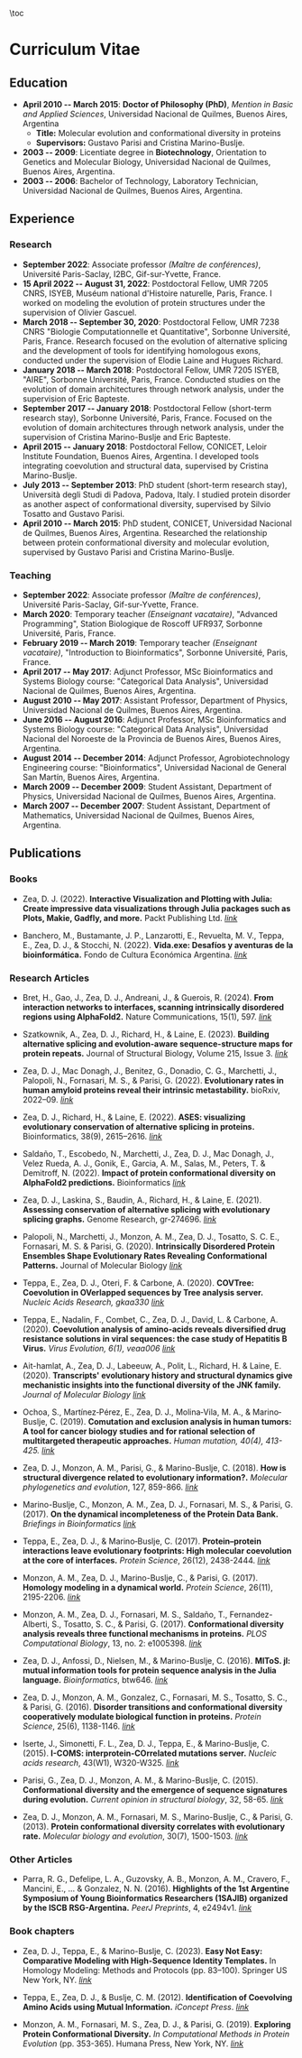 \toc 

# Curriculum Vitae

## Education

- **April 2010 -- March 2015**: **Doctor of Philosophy (PhD)**, *Mention in Basic and Applied Sciences*, Universidad Nacional de Quilmes, Buenos Aires, Argentina
  - **Title:** Molecular evolution and conformational diversity in proteins
  - **Supervisors:** Gustavo Parisi and Cristina Marino-Buslje.
- **2003 -- 2009**: Licentiate degree in **Biotechnology**, Orientation to Genetics and Molecular Biology, Universidad Nacional de Quilmes, Buenos Aires, Argentina.
- **2003 -- 2006**: Bachelor of Technology, Laboratory Technician, Universidad Nacional de Quilmes, Buenos Aires, Argentina.

## Experience

### Research

- **September 2022**: Associate professor *(Maître de conférences)*, Université Paris-Saclay, I2BC, Gif-sur-Yvette, France.
- **15 April 2022 -- August 31, 2022**: Postdoctoral Fellow, UMR 7205 CNRS, ISYEB, Muséum national d'Histoire naturelle, Paris, France. I worked on modeling the evolution of protein structures under the supervision of Olivier Gascuel.
- **March 2018 -- September 30, 2020**: Postdoctoral Fellow, UMR 7238 CNRS "Biologie Computationnelle et Quantitative", Sorbonne Université, Paris, France. Research focused on the evolution of alternative splicing and the development of tools for identifying homologous exons, conducted under the supervision of Elodie Laine and Hugues Richard.
- **January 2018 -- March 2018**: Postdoctoral Fellow, UMR 7205 ISYEB, "AIRE", Sorbonne Université, Paris, France. Conducted studies on the evolution of domain architectures through network analysis, under the supervision of Eric Bapteste.
- **September 2017 -- January 2018**: Postdoctoral Fellow (short-term research stay), Sorbonne Université, Paris, France. Focused on the evolution of domain architectures through network analysis, under the supervision of Cristina Marino-Buslje and Eric Bapteste.
- **April 2015 -- January 2018**: Postdoctoral Fellow, CONICET, Leloir Institute Foundation, Buenos Aires, Argentina. I developed tools integrating coevolution and structural data, supervised by Cristina Marino-Buslje.
- **July 2013 -- September 2013**: PhD student (short-term research stay), Università degli Studi di Padova, Padova, Italy. I studied protein disorder as another aspect of conformational diversity, supervised by Silvio Tosatto and Gustavo Parisi.
- **April 2010 -- March 2015**: PhD student, CONICET, Universidad Nacional de Quilmes, Buenos Aires, Argentina. Researched the relationship between protein conformational diversity and molecular evolution, supervised by Gustavo Parisi and Cristina Marino-Buslje.

### Teaching

- **September 2022**: Associate professor *(Maître de conférences)*, Université Paris-Saclay, Gif-sur-Yvette, France.
- **March 2020**: Temporary teacher *(Enseignant vacataire)*, "Advanced Programming", Station Biologique de Roscoff UFR937, Sorbonne Université, Paris, France.
- **February 2019 -- March 2019**: Temporary teacher *(Enseignant vacataire)*, "Introduction to Bioinformatics", Sorbonne Université, Paris, France.
- **April 2017 -- May 2017**: Adjunct Professor, MSc Bioinformatics and Systems Biology course: "Categorical Data Analysis", Universidad Nacional de Quilmes, Buenos Aires, Argentina.
- **August 2010 -- May 2017**: Assistant Professor, Department of Physics, Universidad Nacional de Quilmes, Buenos Aires, Argentina.
- **June 2016 -- August 2016**: Adjunct Professor, MSc Bioinformatics and Systems Biology course: "Categorical Data Analysis", Universidad Nacional del Noroeste de la Provincia de Buenos Aires, Buenos Aires, Argentina.
- **August 2014 -- December 2014**: Adjunct Professor, Agrobiotechnology Engineering course: "Bioinformatics", Universidad Nacional de General San Martín, Buenos Aires, Argentina.
- **March 2009 -- December 2009**: Student Assistant, Department of Physics, Universidad Nacional de Quilmes, Buenos Aires, Argentina.
- **March 2007 -- December 2007**: Student Assistant, Department of Mathematics, Universidad Nacional de Quilmes, Buenos Aires, Argentina.

## Publications

### Books

- Zea, D. J. (2022). **Interactive Visualization and Plotting with Julia: Create impressive data visualizations through Julia packages such as Plots, Makie, Gadfly, and more.** Packt Publishing Ltd. [*link*](https://packtpublishing.github.io/Interactive-Visualization-and-Plotting-with-Julia/)

- Banchero, M., Bustamante, J. P., Lanzarotti, E., Revuelta, M. V., Teppa, E., Zea, D. J., & Stocchi, N. (2022). **Vida.exe: Desafíos y aventuras de la bioinformática.** Fondo de Cultura Económica Argentina. [*link*](https://books.google.fr/books?id=MSmbEAAAQBAJ)


### Research Articles

- Bret, H., Gao, J., Zea, D. J., Andreani, J., & Guerois, R. (2024). **From interaction networks to interfaces, scanning intrinsically disordered regions using AlphaFold2.** Nature Communications, 15(1), 597. [*link*](https://doi.org/10.1038/s41467-023-44288-7)

- Szatkownik, A., Zea, D. J., Richard, H., & Laine, E. (2023). **Building alternative splicing and evolution-aware sequence-structure maps for protein repeats.** Journal of Structural Biology, Volume 215, Issue 3. [*link*](https://doi.org/10.1016/j.jsb.2023.107997)

- Zea, D. J., Mac Donagh, J., Benitez, G., Donadio, C. G., Marchetti, J., Palopoli, N., Fornasari, M. S., & Parisi, G. (2022). **Evolutionary rates in human amyloid proteins reveal their intrinsic metastability.** bioRxiv, 2022–09. [*link*](https://doi.org/10.1101/2022.09.07.506994)

- Zea, D. J., Richard, H., & Laine, E. (2022). **ASES: visualizing evolutionary conservation of alternative splicing in proteins.** Bioinformatics, 38(9), 2615–2616. [*link*](https://doi.org/10.1093/bioinformatics/btac105)

- Saldaño, T., Escobedo, N., Marchetti, J., Zea, D. J., Mac Donagh, J., Velez Rueda, A. J., Gonik, E., Garcia, A. M., Salas, M., Peters, T. & Demitroff, N. (2022). **Impact of protein conformational diversity on AlphaFold2 predictions.** Bioinformatics [*link*](https://doi.org/10.1093/bioinformatics/btac202)

- Zea, D. J., Laskina, S., Baudin, A., Richard, H., & Laine, E. (2021). **Assessing conservation of alternative splicing with evolutionary splicing graphs.** Genome Research, gr-274696. [*link*](https://doi.org/10.1093/bioinformatics/btac105)

- Palopoli, N., Marchetti, J., Monzon, A. M., Zea, D. J., Tosatto, S. C. E., Fornasari, M. S. & Parisi, G. (2020). **Intrinsically Disordered Protein Ensembles Shape Evolutionary Rates Revealing Conformational Patterns.** Journal of Molecular Biology  [*link*](https://doi.org/10.1016/j.sbi.2015.02.005)

- Teppa, E., Zea, D. J., Oteri, F. & Carbone, A. (2020). **COVTree: Coevolution in OVerlapped sequences by Tree analysis server.** *Nucleic Acids Research, gkaa330* [*link*](https://doi.org/10.1093/nar/gkaa330)

- Teppa, E., Nadalin, F., Combet, C., Zea, D. J., David, L. & Carbone, A. (2020). **Coevolution analysis of amino-acids reveals diversified drug resistance solutions in viral sequences: the case study of Hepatitis B Virus.** *Virus Evolution, 6(1), veaa006* [*link*](https://doi.org/10.1093/ve/veaa006)

- Ait-hamlat, A., Zea, D. J., Labeeuw, A., Polit, L., Richard, H. & Laine, E. (2020). **Transcripts' evolutionary history and structural dynamics give mechanistic insights into the functional diversity of the JNK family.** *Journal of Molecular Biology* [*link*](https://doi.org/10.1016/j.jmb.2020.01.032)

- Ochoa, S., Martínez‐Pérez, E., Zea, D. J., Molina‐Vila, M. A., & Marino‐Buslje, C. (2019). **Comutation and exclusion analysis in human tumors: A tool for cancer biology studies and for rational selection of multitargeted therapeutic approaches.** *Human mutation, 40(4), 413-425.* [*link*](https://doi.org/10.1002/humu.23705)

- Zea, D. J., Monzon, A. M., Parisi, G., & Marino-Buslje, C. (2018). **How is structural divergence related to evolutionary information?.** *Molecular phylogenetics and evolution*, 127, 859-866. [*link*](https://www.sciencedirect.com/science/article/pii/S1055790317306188)

- Marino-Buslje, C., Monzon, A. M., Zea, D. J., Fornasari, M. S., & Parisi, G. (2017). **On the dynamical incompleteness of the Protein Data Bank.** *Briefings in Bioinformatics* [*link*](https://doi.org/10.1093/bib/bbx084)

- Teppa, E., Zea, D. J., & Marino‐Buslje, C. (2017). **Protein–protein interactions leave evolutionary footprints: High molecular coevolution at the core of interfaces.** *Protein Science*, 26(12), 2438-2444. [*link*](https://doi.org/10.1002/pro.3318)

- Monzon, A. M., Zea, D. J., Marino-Buslje, C., & Parisi, G. (2017). **Homology modeling in a dynamical world.** *Protein Science*, 26(11), 2195-2206. [*link*](https://doi.org/10.1002/pro.3274)

- Monzon, A. M., Zea, D. J., Fornasari, M. S., Saldaño, T., Fernandez-Alberti, S., Tosatto, S. C., & Parisi, G. (2017). **Conformational diversity analysis reveals three functional mechanisms in proteins.** *PLOS Computational Biology*, 13, no. 2: e1005398. [*link*](http://journals.plos.org/ploscompbiol/article?id=10.1371/journal.pcbi.1005398)  

- Zea, D. J., Anfossi, D., Nielsen, M., & Marino-Buslje, C. (2016). **MIToS. jl: mutual information tools for protein sequence analysis in the Julia language.** *Bioinformatics*, btw646. [*link*](https://academic.oup.com/bioinformatics/article-abstract/doi/10.1093/bioinformatics/btw646/2608634/MIToS-jl-mutual-information-tools-for-protein)

- Zea, D. J., Monzon, A. M., Gonzalez, C., Fornasari, M. S., Tosatto, S. C., & Parisi, G. (2016). **Disorder transitions and conformational diversity cooperatively modulate biological function in proteins.** *Protein Science*, 25(6), 1138-1146. [*link*](http://onlinelibrary.wiley.com/doi/10.1002/pro.2931/full)

- Iserte, J., Simonetti, F. L., Zea, D. J., Teppa, E., & Marino-Buslje, C. (2015). **I-COMS: interprotein-COrrelated mutations server.**  *Nucleic acids research*, 43(W1), W320-W325. [*link*](https://academic.oup.com/nar/article/43/W1/W320/2468009/I-COMS-Interprotein-COrrelated-Mutations-Server)

- Parisi, G., Zea, D. J., Monzon, A. M., & Marino-Buslje, C. (2015). **Conformational diversity and the emergence of sequence signatures during evolution.** *Current opinion in structural biology*, 32, 58-65. [*link*](http://www.sciencedirect.com/science/article/pii/S0959440X15000147)

- Zea, D. J., Monzon, A. M., Fornasari, M. S., Marino-Buslje, C., & Parisi, G. (2013). **Protein conformational diversity correlates with evolutionary rate.** *Molecular biology and evolution*, 30(7), 1500-1503. [*link*](http://mbe.oxfordjournals.org/content/30/7/1500.full)

### Other Articles

- Parra, R. G., Defelipe, L. A., Guzovsky, A. B., Monzon, A. M., Cravero, F., Mancini, E., ... & Gonzalez, N. N. (2016). **Highlights of the 1st Argentine Symposium of Young Bioinformatics Researchers (1SAJIB) organized by the ISCB RSG-Argentina.** *PeerJ Preprints*, 4, e2494v1.  [*link*](https://peerj.com/preprints/2494/)

### Book chapters

- Zea, D. J., Teppa, E., & Marino-Buslje, C. (2023). **Easy Not Easy: Comparative Modeling with High-Sequence Identity Templates.** In Homology Modeling: Methods and Protocols (pp. 83–100). Springer US New York, NY. [*link*](https://link.springer.com/protocol/10.1007/978-1-0716-2974-1_5)

- Teppa, E., Zea, D. J., & Buslje, C. M.  (2012). **Identification of Coevolving Amino Acids using Mutual Information.** *iConcept Press*. [*link*](https://www.researchgate.net/profile/Elin_Teppa/publication/261995698_Identification_of_Coevolving_Amino_Acids_using_Mutual_Information/links/00b4953631b3666180000000.pdf)

- Monzon, A. M., Fornasari, M. S., Zea, D. J., & Parisi, G. (2019). **Exploring Protein Conformational Diversity.** *In Computational Methods in Protein Evolution* (pp. 353-365). Humana Press, New York, NY. [*link*](https://link.springer.com/protocol/10.1007/978-1-4939-8736-8_20)
